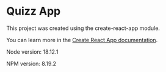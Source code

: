 # Quizz App


This project was created using the create-react-app module.

You can learn more in the [Create React App documentation](https://facebook.github.io/create-react-app/docs/getting-started).

Node version: 18.12.1

NPM version: 8.19.2
